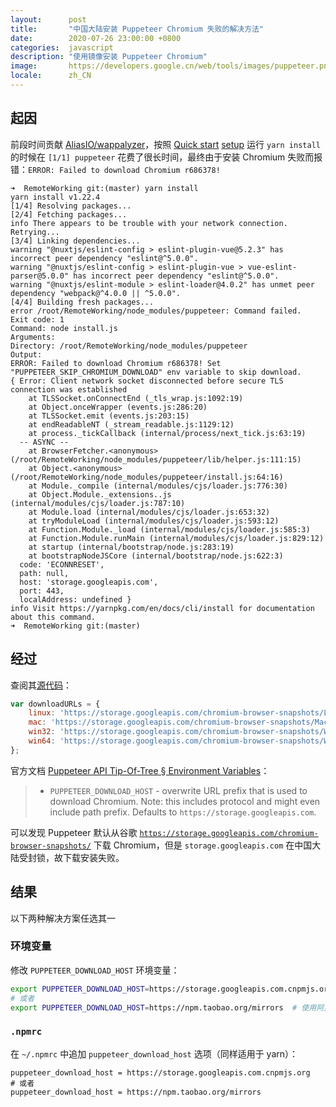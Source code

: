 ```yaml
---
layout:      post
title:       "中国大陆安装 Puppeteer Chromium 失败的解决方法"
date:        2020-07-26 23:00:00 +0800
categories:  javascript
description: "使用镜像安装 Puppeteer Chromium"
image:       https://developers.google.cn/web/tools/images/puppeteer.png
locale:      zh_CN
---
```


## 起因

前段时间贡献 [AliasIO/wappalyzer][wappalyzer-gh]，按照 [Quick start][quick-start] [setup][] 运行 `yarn install` 的时候在 `[1/1] puppeteer` 花费了很长时间，最终由于安装 Chromium 失败而报错：`ERROR: Failed to download Chromium r686378!`

```
➜  RemoteWorking git:(master) yarn install
yarn install v1.22.4
[1/4] Resolving packages...
[2/4] Fetching packages...
info There appears to be trouble with your network connection. Retrying...
[3/4] Linking dependencies...
warning "@nuxtjs/eslint-config > eslint-plugin-vue@5.2.3" has incorrect peer dependency "eslint@^5.0.0".
warning "@nuxtjs/eslint-config > eslint-plugin-vue > vue-eslint-parser@5.0.0" has incorrect peer dependency "eslint@^5.0.0".
warning "@nuxtjs/eslint-module > eslint-loader@4.0.2" has unmet peer dependency "webpack@^4.0.0 || ^5.0.0".
[4/4] Building fresh packages...
error /root/RemoteWorking/node_modules/puppeteer: Command failed.
Exit code: 1
Command: node install.js
Arguments: 
Directory: /root/RemoteWorking/node_modules/puppeteer
Output:
ERROR: Failed to download Chromium r686378! Set "PUPPETEER_SKIP_CHROMIUM_DOWNLOAD" env variable to skip download.
{ Error: Client network socket disconnected before secure TLS connection was established
    at TLSSocket.onConnectEnd (_tls_wrap.js:1092:19)
    at Object.onceWrapper (events.js:286:20)
    at TLSSocket.emit (events.js:203:15)
    at endReadableNT (_stream_readable.js:1129:12)
    at process._tickCallback (internal/process/next_tick.js:63:19)
  -- ASYNC --
    at BrowserFetcher.<anonymous> (/root/RemoteWorking/node_modules/puppeteer/lib/helper.js:111:15)
    at Object.<anonymous> (/root/RemoteWorking/node_modules/puppeteer/install.js:64:16)
    at Module._compile (internal/modules/cjs/loader.js:776:30)
    at Object.Module._extensions..js (internal/modules/cjs/loader.js:787:10)
    at Module.load (internal/modules/cjs/loader.js:653:32)
    at tryModuleLoad (internal/modules/cjs/loader.js:593:12)
    at Function.Module._load (internal/modules/cjs/loader.js:585:3)
    at Function.Module.runMain (internal/modules/cjs/loader.js:829:12)
    at startup (internal/bootstrap/node.js:283:19)
    at bootstrapNodeJSCore (internal/bootstrap/node.js:622:3)
  code: 'ECONNRESET',
  path: null,
  host: 'storage.googleapis.com',
  port: 443,
  localAddress: undefined }
info Visit https://yarnpkg.com/en/docs/cli/install for documentation about this command.
➜  RemoteWorking git:(master) 
```

## 经过

查阅其[源代码][downloadURLs]：

```javascript
var downloadURLs = {
    linux: 'https://storage.googleapis.com/chromium-browser-snapshots/Linux_x64/%d/chrome-linux.zip',
    mac: 'https://storage.googleapis.com/chromium-browser-snapshots/Mac/%d/chrome-mac.zip',
    win32: 'https://storage.googleapis.com/chromium-browser-snapshots/Win/%d/chrome-win32.zip',
    win64: 'https://storage.googleapis.com/chromium-browser-snapshots/Win_x64/%d/chrome-win32.zip',
};
```

官方文档 [Puppeteer API Tip-Of-Tree § Environment Variables][environment-variables]：

> - `PUPPETEER_DOWNLOAD_HOST` - overwrite URL prefix that is used to download Chromium. Note: this includes protocol and might even include path prefix. Defaults to `https://storage.googleapis.com`.

可以发现 Puppeteer 默认从谷歌 [`https://storage.googleapis.com/chromium-browser-snapshots/`][chromium-browser-snapshots] 下载 Chromium，但是 `storage.googleapis.com` 在中国大陆受封锁，故下载安装失败。

## 结果

以下两种解决方案任选其一

### 环境变量

修改 `PUPPETEER_DOWNLOAD_HOST` 环境变量：

```bash
export PUPPETEER_DOWNLOAD_HOST=https://storage.googleapis.com.cnpmjs.org  # 使用 cnpmjs.org 提供的反向代理（实时更新）
# 或者
export PUPPETEER_DOWNLOAD_HOST=https://npm.taobao.org/mirrors  # 使用阿里淘宝的缓存镜像（定时更新）
```

### `.npmrc`

在 `~/.npmrc` 中追加 `puppeteer_download_host` 选项（同样适用于 yarn）：

```properties
puppeteer_download_host = https://storage.googleapis.com.cnpmjs.org
# 或者
puppeteer_download_host = https://npm.taobao.org/mirrors
```

[wappalyzer-gh]: https://github.com/AliasIO/wappalyzer
[quick-start]: https://github.com/AliasIO/wappalyzer#quick-start
[setup]: https://www.wappalyzer.com/docs/dev/setup

[downloadURLs]: https://github.com/puppeteer/puppeteer/blob/2b50d8cc32e023cbe9b149b79b0fda147d0c9ac6/utils/ChromiumDownloader.js#L27,L32
[environment-variables]: https://github.com/puppeteer/puppeteer/blob/main/docs/api.md#environment-variables
[chromium-browser-snapshots]: https://storage.googleapis.com/chromium-browser-snapshots/
